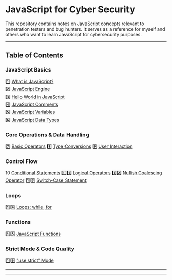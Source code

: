 # JavaScript for Cyber Security

This repository contains notes on JavaScript concepts relevant to penetration testers and bug hunters. It serves as a reference for myself and others who want to learn JavaScript for cybersecurity purposes.

---
## Table of Contents

### JavaScript Basics
1️⃣ [What is JavaScript?](what-is-JavaScript.md)  
2️⃣ [JavaScript Engine](JavaScript-Engine.md)  
3️⃣ [Hello World in JavaScript](Hello-world.md)  
4️⃣ [JavaScript Comments](JS-Comments.md)  
5️⃣ [JavaScript Variables](Variables.md)  
6️⃣ [JavaScript Data Types](Data-Types.md)

### Core Operations & Data Handling
7️⃣ [Basic Operators](Basic-Operators.md)
8️⃣ [Type Conversions](Type-Conversions.md)
9️⃣ [User Interaction](User-Interaction.md)

### Control Flow
10 [Conditional Statements](Conditional-Statements.md)
1️⃣1️⃣ [Logical Operators](Logical-Operators.md)
1️⃣2️⃣ [Nullish Coalescing Operator](Nullish-Coalescing.md)
1️⃣3️⃣ [Switch-Case Statement](Switch-Case.md)

### Loops
1️⃣4️⃣ [Loops: while, for](Loops.md)

### Functions
1️⃣5️⃣ [JavaScript Functions](Functions.md)

### Strict Mode & Code Quality
1️⃣6️⃣ ["use strict" Mode](Use-Strict.md)

---
---
